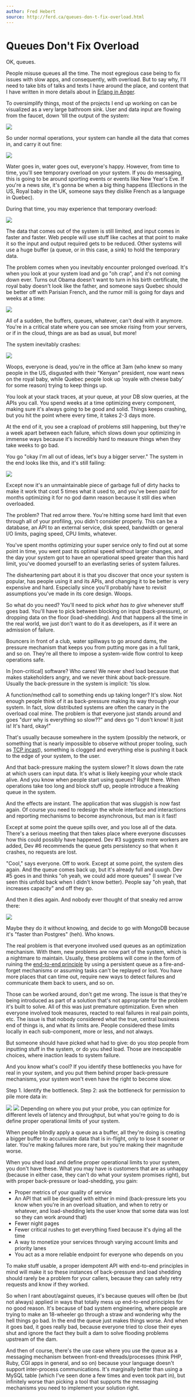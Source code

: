 ```yaml
---
author: Fred Hebert
source: http://ferd.ca/queues-don-t-fix-overload.html
---
```


# Queues Don't Fix Overload

OK, queues.

People misuse queues all the time. The most egregious case being to fix issues with slow apps, and consequently, with overload. But to say why, I'll need to take bits of talks and texts I have around the place, and content that I have written in more details about in [Erlang in Anger](http://www.erlang-in-anger.com).

To oversimplify things, most of the projects I end up working on can be visualized as a very large bathroom sink. User and data input are flowing from the faucet, down 'till the output of the system:

![](https://raw.githubusercontent.com/montanaflynn/programming-articles/master/assets/img/sink1.png)

So under normal operations, your system can handle all the data that comes in, and carry it out fine:

![](https://raw.githubusercontent.com/montanaflynn/programming-articles/master/assets/img/sink2.png)

Water goes in, water goes out, everyone's happy. However, from time to time, you'll see temporary overload on your system. If you do messaging, this is going to be around sporting events or events like New Year's Eve. If you're a news site, it's gonna be when a big thing happens (Elections in the US, Royal baby in the UK, someone says they dislike French as a language in Quebec).

During that time, you may experience that temporary overload:

![](https://raw.githubusercontent.com/montanaflynn/programming-articles/master/assets/img/sink3.png)

The data that comes out of the system is still limited, and input comes in faster and faster. Web people will use stuff like caches at that point to make it so the input and output required gets to be reduced. Other systems will use a huge buffer (a queue, or in this case, a sink) to hold the temporary data.

The problem comes when you inevitably encounter prolonged overload. It's when you look at your system load and go "oh crap", and it's not coming down ever. Turns out Obama doesn't want to turn in his birth certificate, the royal baby doesn't look like the father, and someone says Quebec should be better off with Parisian French, and the rumor mill is going for days and weeks at a time:

![](https://raw.githubusercontent.com/montanaflynn/programming-articles/master/assets/img/sink4.png)

All of a sudden, the buffers, queues, whatever, can't deal with it anymore. You're in a critical state where you can see smoke rising from your servers, or if in the cloud, things are as bad as usual, but more!

The system inevitably crashes:

![](https://raw.githubusercontent.com/montanaflynn/programming-articles/master/assets/img/sink5.png)

Woops, everyone is dead, you're in the office at 3am (who knew so many people in the US, disgusted with their "Kenyan" president, now want news on the royal baby, while Quebec people look up 'royale with cheese baby' for some reason) trying to keep things up.

You look at your stack traces, at your queue, at your DB slow queries, at the APIs you call. You spend weeks at a time optimizing every component, making sure it's always going to be good and solid. Things keeps crashing, but you hit the point where every time, it takes 2-3 days more.

At the end of it, you see a crapload of problems still happening, but they're a week apart between each failure, which slows down your optimizing in immense ways because it's incredibly hard to measure things when they take weeks to go bad.

You go "okay I'm all out of ideas, let's buy a bigger server." The system in the end looks like this, and it's still failing:

![](https://raw.githubusercontent.com/montanaflynn/programming-articles/master/assets/img/sink6.png)

Except now it's an unmaintainable piece of garbage full of dirty hacks to make it work that cost 5 times what it used to, and you've been paid for months optimizing it for no god damn reason because it still dies when overloaded.

The problem? That red arrow there. You're hitting some hard limit that even through all of your profiling, you didn't consider properly. This can be a database, an API to an external service, disk speed, bandwidth or general I/O limits, paging speed, CPU limits, whatever.

You've spent months optimizing your super service only to find out at some point in time, you went past its optimal speed without larger changes, and the day your system got to have an operational speed greater than this hard limit, you've doomed yourself to an everlasting series of system failures.

The disheartening part about it is that you discover that once your system is popular, has people using it and its APIs, and changing it to be better is very expensive and hard. Especially since you'll probably have to revisit assumptions you've made in its core design. Woops.

So what do you need? You'll need to pick _what has to give_ whenever stuff goes bad. You'll have to pick between blocking on input (back-pressure), or dropping data on the floor (load-shedding). And that happens all the time in the real world, we just don't want to do it as developers, as if it were an admission of failure.

Bouncers in front of a club, water spillways to go around dams, the pressure mechanism that keeps you from putting more gas in a full tank, and so on. They're all there to impose a system-wide flow control to keep operations safe.

In [non-critical] software? Who cares! We never shed load because that makes stakeholders angry, and we never think about back-pressure. Usually the back-pressure in the system is implicit: 'tis slow.

A function/method call to something ends up taking longer? It's slow. Not enough people think of it as back-pressure making its way through your system. In fact, slow distributed systems are often the canary in the overload coal mine. The problem is that everyone just stands around and goes "durr why is everything so slow??" and devs go "I don't know! It just is! It's hard, okay!"

That's usually because somewhere in the system (possibly the network, or something that is nearly impossible to observe without proper tooling, such as [TCP incast](http://www.snookles.com/slf-blog/2012/01/05/tcp-incast-what-is-it/)), something is clogged and everything else is pushing it back to the edge of your system, to the user.

And that back-pressure making the system slower? It slows down the rate at which users can input data. It's what is likely keeping your whole stack alive. And you know when people start using queues? Right there. When operations take too long and block stuff up, people introduce a freaking queue in the system.

And the effects are instant. The application that was sluggish is now fast again. Of course you need to redesign the whole interface and interactions and reporting mechanisms to become asynchronous, but man is it fast!

Except at some point the queue spills over, and you lose all of the data. There's a serious meeting that then takes place where everyone discusses how this could possibly have happened. Dev #3 suggests more workers are added, Dev #6 recommends the queue gets persistency so that when it crashes, no requests are lost.

"Cool," says everyone. Off to work. Except at some point, the system dies again. And the queue comes back up, but it's already full and uuugh. Dev #5 goes in and thinks "oh yeah, we could add more queues" (I swear I've seen this unfold back when I didn't know better). People say "oh yeah, that increases capacity" and off they go.

And then it dies again. And nobody ever thought of that sneaky red arrow there:

![](https://raw.githubusercontent.com/montanaflynn/programming-articles/master/assets/img/sink6.png)

Maybe they do it without knowing, and decide to go with MongoDB because it's "faster than Postgres" (heh). Who knows.

The real problem is that everyone involved used queues as an optimization mechanism. With them, new problems are now part of the system, which is a nightmare to maintain. Usually, these problems will come in the form of ruining the [end-to-end principle](https://en.wikipedia.org/wiki/End-to-end_principle) by using a persistent queue as a fire-and-forget mechanisms or assuming tasks can't be replayed or lost. You have more places that can time out, require new ways to detect failures and communicate them back to users, and so on.

Those can be worked around, don't get me wrong. The issue is that they're being introduced as part of a solution that's not appropriate for the problem it's built to solve. All of this was just premature optimization. Even when everyone involved took measures, reacted to real failures in real pain points, etc. The issue is that nobody considered what the true, central business end of things is, and what its limits are. People considered these limits locally in each sub-component, more or less, and not always.

But someone should have picked what had to give: do you stop people from inputting stuff in the system, or do you shed load. Those are inescapable choices, where inaction leads to system failure.

And you know what's cool? If you identify these bottlenecks you have for real in your system, and you put them behind proper back-pressure mechanisms, your system won't even have the right to become slow.

Step 1. Identify the bottleneck. Step 2: ask the bottleneck for permission to pile more data in:

![](https://raw.githubusercontent.com/montanaflynn/programming-articles/master/assets/img/sink7.png) ![](https://raw.githubusercontent.com/montanaflynn/programming-articles/master/assets/img/sink8.png)
Depending on where you put your probe, you can optimize for different levels of latency and throughput, but what you're going to do is define proper operational limits of your system.

When people blindly apply a queue as a buffer, all they're doing is creating a bigger buffer to accumulate data that is in-flight, only to lose it sooner or later. You're making failures more rare, but you're making their magnitude worse.

When you shed load and define proper operational limits to your system, you don't have these. What you may have is customers that are as unhappy (because in either case, they can't do what your system promises right), but with proper back-pressure or load-shedding, you gain:

- Proper metrics of your quality of service
- An API that will be designed with either in mind (back-pressure lets you know when you're in an overload situation, and when to retry or whatever, and load-shedding lets the user know that some data was lost so they can work around that)
- Fewer night pages
- Fewer critical rushes to get everything fixed because it's dying all the time
- A way to monetize your services through varying account limits and priority lanes
- You act as a more reliable endpoint for everyone who depends on you

To make stuff usable, a proper idempotent API with end-to-end principles in mind will make it so these instances of back-pressure and load shedding should rarely be a problem for your callers, because they can safely retry requests and know if they worked.

So when I rant about/against queues, it's because queues will often be (but not always) applied in ways that totally mess up end-to-end principles for no good reason. It's because of bad system engineering, where people are trying to make an 18-wheeler go through a straw and wondering why the hell things go bad. In the end the queue just makes things worse. And when it goes bad, it goes really bad, because everyone tried to close their eyes shut and ignore the fact they built a dam to solve flooding problems upstream of the dam.

And then of course, there's the use case where you use the queue as a messaging mechanism between front-end threads/processes (think PHP, Ruby, CGI apps in general, and so on) because your language doesn't support inter-process communications. It's marginally better than using a MySQL table (which I've seen done a few times and even took part in), but infinitely worse than picking a tool that supports the messaging mechanisms you need to implement your solution right.

